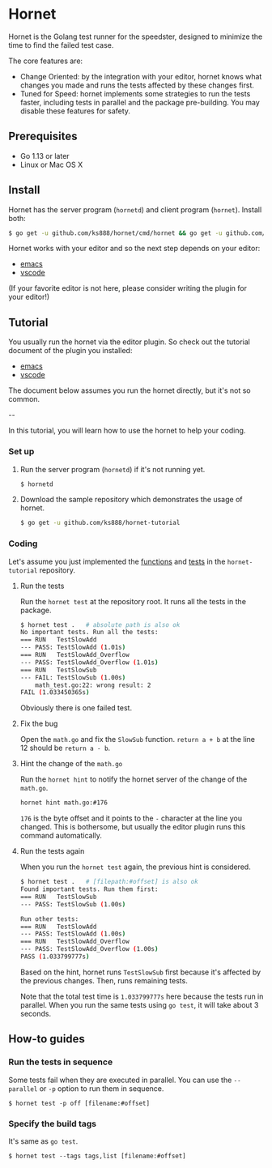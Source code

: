 # Hornet

Hornet is the Golang test runner for the speedster, designed to minimize the time to find the failed test case.

The core features are:
* Change Oriented: by the integration with your editor, hornet knows what changes you made and runs the tests affected by these changes first.
* Tuned for Speed: hornet implements some strategies to run the tests faster, including tests in parallel and the package pre-building. You may disable these features for safety.

## Prerequisites

* Go 1.13 or later
* Linux or Mac OS X

## Install

Hornet has the server program (`hornetd`) and client program (`hornet`). Install both:

```sh
$ go get -u github.com/ks888/hornet/cmd/hornet && go get -u github.com/ks888/hornet/cmd/hornetd
```

Hornet works with your editor and so the next step depends on your editor:
* [emacs]()
* [vscode]()

(If your favorite editor is not here, please consider writing the plugin for your editor!)

## Tutorial

You usually run the hornet via the editor plugin. So check out the tutorial document of the plugin you installed:
* [emacs]()
* [vscode]()

The document below assumes you run the hornet directly, but it's not so common.

--

In this tutorial, you will learn how to use the hornet to help your coding.

### Set up

1. Run the server program (`hornetd`) if it's not running yet.

   ```sh
   $ hornetd
   ```

2. Download the sample repository which demonstrates the usage of hornet.

   ```sh
   $ go get -u github.com/ks888/hornet-tutorial
   ```

### Coding

Let's assume you just implemented the [functions](TODO-link) and [tests](TODO-link) in the `hornet-tutorial` repository.

1. Run the tests

   Run the `hornet test` at the repository root. It runs all the tests in the package.

   ```sh
   $ hornet test .   # absolute path is also ok
   No important tests. Run all the tests:
   === RUN   TestSlowAdd
   --- PASS: TestSlowAdd (1.01s)
   === RUN   TestSlowAdd_Overflow
   --- PASS: TestSlowAdd_Overflow (1.01s)
   === RUN   TestSlowSub
   --- FAIL: TestSlowSub (1.00s)
       math_test.go:22: wrong result: 2
   FAIL (1.033450365s)
   ```

   Obviously there is one failed test.

2. Fix the bug

   Open the `math.go` and fix the `SlowSub` function. `return a + b` at the line 12 should be `return a - b`.

3. Hint the change of the `math.go`

   Run the `hornet hint` to notify the hornet server of the change of the `math.go`.

   ```sh
   hornet hint math.go:#176
   ```

   `176` is the byte offset and it points to the `-` character at the line you changed. This is bothersome, but usually the editor plugin runs this command automatically.

4. Run the tests again

   When you run the `hornet test` again, the previous hint is considered.

   ```sh
   $ hornet test .   # [filepath:#offset] is also ok
   Found important tests. Run them first:
   === RUN   TestSlowSub
   --- PASS: TestSlowSub (1.00s)

   Run other tests:
   === RUN   TestSlowAdd
   --- PASS: TestSlowAdd (1.00s)
   === RUN   TestSlowAdd_Overflow
   --- PASS: TestSlowAdd_Overflow (1.00s)
   PASS (1.033799777s)
   ```

   Based on the hint, hornet runs `TestSlowSub` first because it's affected by the previous changes. Then, runs remaining tests.

   Note that the total test time is `1.033799777s` here because the tests run in parallel. When you run the same tests using `go test`, it will take about 3 seconds.

## How-to guides

### Run the tests in sequence

Some tests fail when they are executed in parallel. You can use the `--parallel` or `-p` option to run them in sequence.

```
$ hornet test -p off [filename:#offset]
```

### Specify the build tags

It's same as `go test`.

```
$ hornet test --tags tags,list [filename:#offset]
```

